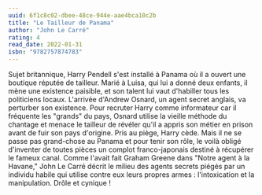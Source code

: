 ```yaml
---
uuid: 6f1c8c02-dbee-48ce-944e-aae4bca10c2b
title: "Le Tailleur de Panama"
author: "John Le Carré"
rating: 4
read_date: 2022-01-31
isbn: "9782757874783"
---
```


Sujet britannique, Harry Pendell s'est installé à Panama où il a ouvert une boutique réputée de tailleur. Marié à Luisa, qui lui a donné deux enfants, il mène une existence paisible, et son talent lui vaut d'habiller tous les politiciens locaux.
L'arrivée d'Andrew Osnard, un agent secret anglais, va perturber son existence. Pour recruter Harry comme informateur car il fréquente les "grands" du pays, Osnard utilise la vieille méthode du chantage et menace le tailleur de révéler qu'il a appris son métier en prison avant de fuir son pays d'origine.
Pris au piège, Harry cède. Mais il ne se passe pas grand-chose au Panama et pour tenir son rôle, le voilà obligé d'inventer de toutes pièces un complot franco-japonais destiné à récupérer le fameux canal.
Comme l'avait fait Graham Greene dans "Notre agent à la Havane," John Le Carré décrit le milieu des agents secrets piégés par un individu habile qui utilise contre eux leurs propres armes : l'intoxication et la manipulation. Drôle et cynique !